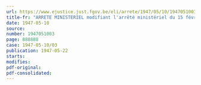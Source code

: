 ```yaml
---
url: https://www.ejustice.just.fgov.be/eli/arrete/1947/05/10/1947051003/justel
title-fr: "ARRETE MINISTERIEL modifiant l'arrêté ministériel du 15 février 1947, limitant la consommation d'énergie électrique pour l'éclairage des vitrines des magasins"
date: 1947-05-10
source:
number: 1947051003
page: 888888
case: 1947-05-10/03
publication: 1947-05-22
starts:
modifies:
pdf-original:
pdf-consolidated:
---
```


